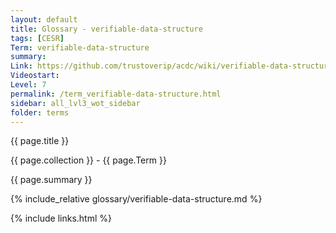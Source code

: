 ```yaml
---
layout: default
title: Glossary - verifiable-data-structure
tags: [CESR]
Term: verifiable-data-structure
summary: 
Link: https://github.com/trustoverip/acdc/wiki/verifiable-data-structure.md
Videostart: 
Level: 7
permalink: /term_verifiable-data-structure.html
sidebar: all_lvl3_wot_sidebar
folder: terms
---
```


{{ page.title }}

{{ page.collection }} - {{ page.Term }}

   {{ page.summary }}

{% include_relative glossary/verifiable-data-structure.md %}

 {% include links.html %} 
